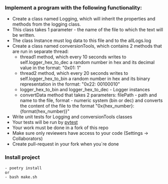 ### Implement a program with the following functionality:
- Create a class named Logging, which will inherit the properties and methods from the logging class.
- This class takes 1 parameter - the name of the file to which the text will be written.
- The class Instance must log data to this file and to the allLogs.log
- Create a class named conversionTools, which contains 2 methods that are run in separate thread:
   - thread1 method, which every 10 seconds writes to self.logger_hex_to_dec a random number in hex and its decimal value in the format: "0x01: 1"
   - thread2 method, which every 20 seconds writes to self.logger_hex_to_bin a random number in hex and its binary representation in the format: "0x22: 00100010"
   - logger_hex_to_bin and logger_hex_to_dec - Logger instances
   - convertData method that takes 2 parameters: filePath - path and name to the file, format - numeric system (bin or dec) and converts the content of the file to the format "0x{hex_number}: {format(hex_number)}"
- Write unit tests for Logging and conversionTools classes
- Your tests will be run by [pytest](https://docs.pytest.org/en/7.1.x/contents.html)
- Your work must be done in a fork of this repo
- Make sure only reviewers have access to your code (Settings -> Collaborators)
- Create pull-request in your fork when you`re done

### Install project
````
- poetry install
or
- bash make.sh
````
